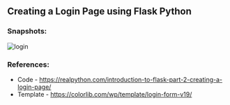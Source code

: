 ## Creating a Login Page using Flask Python

### Snapshots:

![login](https://user-images.githubusercontent.com/28645647/102052751-911c1b00-3e0c-11eb-8cf4-0f6f90215acc.gif)

### References:
* Code  - https://realpython.com/introduction-to-flask-part-2-creating-a-login-page/
* Template - https://colorlib.com/wp/template/login-form-v19/
